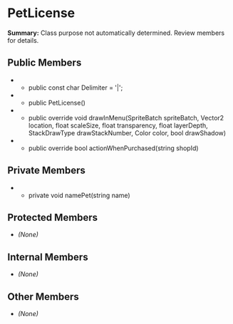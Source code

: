 # PetLicense

**Summary:** Class purpose not automatically determined. Review members for details.

## Public Members
- - public const char Delimiter = '|';
- - public PetLicense()
- - public override void drawInMenu(SpriteBatch spriteBatch, Vector2 location, float scaleSize, float transparency, float layerDepth, StackDrawType drawStackNumber, Color color, bool drawShadow)
- - public override bool actionWhenPurchased(string shopId)

## Private Members
- - private void namePet(string name)

## Protected Members
- *(None)*

## Internal Members
- *(None)*

## Other Members
- *(None)*

